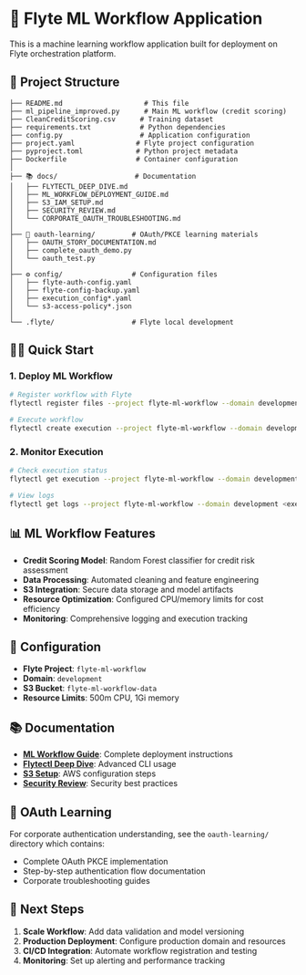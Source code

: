 # 🚀 Flyte ML Workflow Application

This is a machine learning workflow application built for deployment on Flyte orchestration platform.

## 📁 Project Structure

```
├── README.md                    # This file
├── ml_pipeline_improved.py      # Main ML workflow (credit scoring)
├── CleanCreditScoring.csv      # Training dataset
├── requirements.txt            # Python dependencies
├── config.py                   # Application configuration
├── project.yaml               # Flyte project configuration
├── pyproject.toml             # Python project metadata
├── Dockerfile                 # Container configuration
│
├── 📚 docs/                   # Documentation
│   ├── FLYTECTL_DEEP_DIVE.md
│   ├── ML_WORKFLOW_DEPLOYMENT_GUIDE.md
│   ├── S3_IAM_SETUP.md
│   ├── SECURITY_REVIEW.md
│   └── CORPORATE_OAUTH_TROUBLESHOOTING.md
│
├── 🔐 oauth-learning/         # OAuth/PKCE learning materials
│   ├── OAUTH_STORY_DOCUMENTATION.md
│   ├── complete_oauth_demo.py
│   └── oauth_test.py
│
├── ⚙️ config/                 # Configuration files
│   ├── flyte-auth-config.yaml
│   ├── flyte-config-backup.yaml
│   ├── execution_config*.yaml
│   └── s3-access-policy*.json
│
└── .flyte/                   # Flyte local development
```

## 🏃‍♂️ Quick Start

### 1. Deploy ML Workflow
```bash
# Register workflow with Flyte
flytectl register files --project flyte-ml-workflow --domain development ml_pipeline_improved.py

# Execute workflow
flytectl create execution --project flyte-ml-workflow --domain development --name my-execution ml_pipeline_improved.py training_workflow
```

### 2. Monitor Execution
```bash
# Check execution status
flytectl get execution --project flyte-ml-workflow --domain development <execution-name>

# View logs
flytectl get logs --project flyte-ml-workflow --domain development <execution-name>
```

## 📊 ML Workflow Features

- **Credit Scoring Model**: Random Forest classifier for credit risk assessment
- **Data Processing**: Automated cleaning and feature engineering
- **S3 Integration**: Secure data storage and model artifacts
- **Resource Optimization**: Configured CPU/memory limits for cost efficiency
- **Monitoring**: Comprehensive logging and execution tracking

## 🔧 Configuration

- **Flyte Project**: `flyte-ml-workflow`
- **Domain**: `development`
- **S3 Bucket**: `flyte-ml-workflow-data`
- **Resource Limits**: 500m CPU, 1Gi memory

## 📚 Documentation

- **[ML Workflow Guide](docs/ML_WORKFLOW_DEPLOYMENT_GUIDE.md)**: Complete deployment instructions
- **[Flytectl Deep Dive](docs/FLYTECTL_DEEP_DIVE.md)**: Advanced CLI usage
- **[S3 Setup](docs/S3_IAM_SETUP.md)**: AWS configuration steps
- **[Security Review](docs/SECURITY_REVIEW.md)**: Security best practices

## 🔐 OAuth Learning

For corporate authentication understanding, see the `oauth-learning/` directory which contains:
- Complete OAuth PKCE implementation
- Step-by-step authentication flow documentation
- Corporate troubleshooting guides

## 🚀 Next Steps

1. **Scale Workflow**: Add data validation and model versioning
2. **Production Deployment**: Configure production domain and resources
3. **CI/CD Integration**: Automate workflow registration and testing
4. **Monitoring**: Set up alerting and performance tracking
